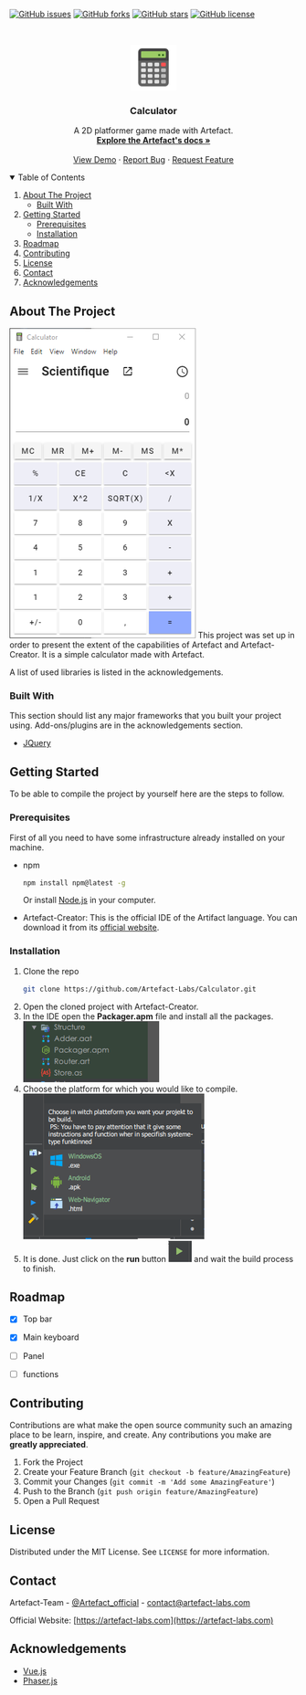 <!-- PROJECT SHIELDS -->
<!--
*** I'm using markdown "reference style" links for readability.
*** Reference links are enclosed in brackets [ ] instead of parentheses ( ).
*** See the bottom of this document for the declaration of the reference variables
*** for contributors-url, forks-url, etc. This is an optional, concise syntax you may use.
*** https://www.markdownguide.org/basic-syntax/#reference-style-links
-->
[![GitHub issues](https://img.shields.io/github/issues/Artefact-Labs/Calculator)](https://github.com/Artefact-Labs/Calculator/issues)
[![GitHub forks](https://img.shields.io/github/forks/Artefact-Labs/Calculator)](https://github.com/Artefact-Labs/Calculator/network)
[![GitHub stars](https://img.shields.io/github/stars/Artefact-Labs/Calculator)](https://github.com/Artefact-Labs/Calculator/stargazers)
[![GitHub license](https://img.shields.io/github/license/Artefact-Labs/Calculator)](https://github.com/Artefact-Labs/Calculator)

<!-- PROJECT LOGO -->
<br />
<p align="center">
  <a href="https://github.com/othneildrew/Best-README-Template">
    <img src="git_images/logo.png" alt="Logo" width="80" height="80">
  </a>

  <h3 align="center">Calculator</h3>

  <p align="center">
    A 2D platformer game made with Artefact.
    <br />
    <a href="https://doc.artefact-labs.com" target="_blank"><strong>Explore the Artefact's docs »</strong></a>
    <br />
    <br />
    <a href="https://awesome.artefact-labs.com/Calculator" target="_blank">View Demo</a>
    ·
    <a href="https://github.com/Artefact-Labs/Calculator/issues">Report Bug</a>
    ·
    <a href="https://github.com/Artefact-Labs/Calculator/issues">Request Feature</a>
  </p>
</p>


<!-- TABLE OF CONTENTS -->
<details open="open">
  <summary>Table of Contents</summary>
  <ol>
    <li>
      <a href="#about-the-project">About The Project</a>
      <ul>
        <li><a href="#built-with">Built With</a></li>
      </ul>
    </li>
    <li>
      <a href="#getting-started">Getting Started</a>
      <ul>
        <li><a href="#prerequisites">Prerequisites</a></li>
        <li><a href="#installation">Installation</a></li>
      </ul>
    </li>
    <li><a href="#roadmap">Roadmap</a></li>
    <li><a href="#contributing">Contributing</a></li>
    <li><a href="#license">License</a></li>
    <li><a href="#contact">Contact</a></li>
    <li><a href="#acknowledgements">Acknowledgements</a></li>
  </ol>
</details>

<!-- ABOUT THE PROJECT -->
## About The Project

[![Calculator Screen Shot](git_images/screenshot.png)](https://awesome.artefact-labs.com/Calculator)
This project was set up in order to present the extent of the capabilities of Artefact and Artefact-Creator.
It is a simple calculator made with Artefact.

A list of used libraries is listed in the acknowledgements.

### Built With

This section should list any major frameworks that you built your project using. Add-ons/plugins are in the acknowledgements section.
* [JQuery](https://jquery.com)


<!-- GETTING STARTED -->
## Getting Started

To be able to compile the project by yourself here are the steps to follow.

### Prerequisites

First of all you need to have some infrastructure already installed on your machine.
* npm
  ```sh
  npm install npm@latest -g
  ```
  Or install [Node.js](https://nodejs.org/en/) in your computer.

* Artefact-Creator: This is the official IDE of the Artifact language. You can download it from its [official website](https://artefact-labs.com/pricing).

### Installation

1. Clone the repo
   ```sh
   git clone https://github.com/Artefact-Labs/Calculator.git
   ```
2. Open the cloned project with Artefact-Creator.
3. In the IDE open the **Packager.apm** file and install all the packages. ![package](git_images/package_apm.png)
4. Choose the platform for which you would like to compile. ![platform](git_images/platform.png)
3. It is done. Just click on the **run** button ![run](git_images/run.png) and wait the build process to finish.

<!-- ROADMAP -->
## Roadmap
- [x] Top bar
- [x] Main keyboard
- [ ] Panel
- [ ] functions


<!-- CONTRIBUTING -->
## Contributing

Contributions are what make the open source community such an amazing place to be learn, inspire, and create. Any contributions you make are **greatly appreciated**.

1. Fork the Project
2. Create your Feature Branch (`git checkout -b feature/AmazingFeature`)
3. Commit your Changes (`git commit -m 'Add some AmazingFeature'`)
4. Push to the Branch (`git push origin feature/AmazingFeature`)
5. Open a Pull Request



<!-- LICENSE -->
## License

Distributed under the MIT License. See `LICENSE` for more information.



<!-- CONTACT -->
## Contact

Artefact-Team - [@Artefact_official](https://twitter.com/Artefactoffici1) - contact@artefact-labs.com

Official Website: [https://artefact-labs.com](https://artefact-labs.com)



<!-- ACKNOWLEDGEMENTS -->
## Acknowledgements
* [Vue.js](https://vuejs.org/)
* [Phaser.js](https://phaser.io/)

